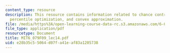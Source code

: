 ```yaml
---
content_type: resource
description: This resource contains information related to chance contrained optimization,
  percentile optimization, and convex approximation.
file: /media/https%3A/open-learning-course-data-rc.s3.amazonaws.com/6-079-introduction-to-convex-optimization-fall-2009/e28b35c55064d07fa41eaf83a1205738_MIT6_079F09_lec14.pdf
file_type: application/pdf
resourcetype: Document
title: MIT6_079F09_lec14.pdf
uid: e28b35c5-5064-d07f-a41e-af83a1205738
---
```

